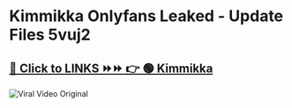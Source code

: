 
 # Kimmikka Onlyfans Leaked - Update Files 5vuj2

## <h2><a href="https://clipsfans.com/Kimmikka&ref=git">🔗 Click to LINKS ⏩⏩ 👉 🟢 Kimmikka </a></h2>

<a href="https://clipsfans.com/Kimmikka&ref=git" rel="nofollow" data-target="animated-image.originalLink"><img src="https://i.ibb.co.com/xMMVF88/686577567.gif" alt="Viral Video Original" style="max-width: 100%; display: inline-block;" data-target="animated-image.originalImage"></a>

